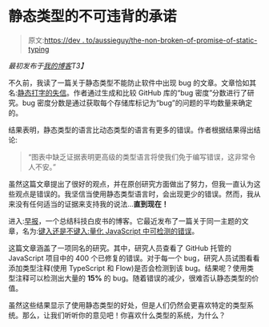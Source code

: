 # 静态类型的不可违背的承诺

> 原文:[https://dev . to/aussieguy/the-non-broken-of-promise-of-static-typing](https://dev.to/aussieguy/the-non-broken-promise-of-static-typing)

*最初发布于[我的博客](http://anthonybruno.com.au/2017/09/19/The-non-broken-promise-of-static-typing.html)T3】*

不久前，我读了一篇关于静态类型不能防止软件中出现 bug 的文章。文章恰如其名:[静态打字的失信](https://dev.to/danlebrero/the-broken-promise-of-static-typing)。作者通过生成和比较 GitHub 库的“bug 密度”分数进行了研究。bug 密度分数是通过获取每个存储库标记为“bug”的问题的平均数量来确定的。

结果表明，静态类型的语言比动态类型的语言有更多的错误。作者根据结果得出结论:

> “图表中缺乏证据表明更高级的类型语言将使我们免于编写错误，这非常令人不安。”

虽然这篇文章提出了很好的观点，并在原创研究方面做出了努力，但我一直认为这些观点是错误的。我坚信当使用静态类型语言时，会出现更少的错误。然而，我从来没有任何适当的证据来支持我的说法...**直到现在！**

进入:[早报](https://blog.acolyer.org)，一个总结科技白皮书的博客。它最近发布了一篇关于同一主题的文章，名为:[键入还是不键入:量化 JavaScript 中可检测的错误](https://blog.acolyer.org/2017/09/19/to-type-or-not-to-type-quantifying-detectable-bugs-in-javascript/)。

这篇文章涵盖了一项同名的研究。其中，研究人员查看了 GitHub 托管的 JavaScript 项目中的 400 个已修复的错误。对于每一个 bug，研究人员试图看看添加类型注释(使用 TypeScript 和 Flow)是否会检测到该 bug。结果呢？使用类型注释可以检测出大量的 **15%** 的 bug。随着错误的减少，很难否认静态类型的价值。

虽然这些结果显示了使用静态类型的好处，但是人们仍然会更喜欢特定的类型系统。那么，让我们听听你的意见吧！你喜欢什么类型的系统，为什么？